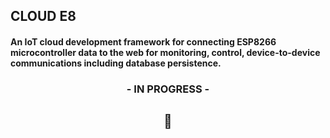 ## CLOUD E8
#### An IoT cloud development framework for connecting ESP8266 microcontroller data to the web for monitoring, control, device-to-device communications including database persistence. 

<h3 align = center> - IN PROGRESS - </h3>
<h2 align = center> 🙂 </h2>
 
